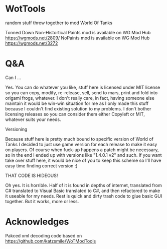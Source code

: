 # WotTools
random stuff threw together to mod World Of Tanks

Tonned Down Non-Histortical Paints mod is available on WG Mod Hub https://wgmods.net/2809/
NoPaints mod is available on WG Mod Hub https://wgmods.net/3272


# Q&A
Can I ...
  
  Yes. You can do whatever you like, stuff here is licensed under MIT license so you can copy, modify, re-release, sell, send to mars, print and fold into origami frogs, whatever. I don't really care, in fact, having someone else maintain it would be win-win situation for me as I only made this stuff because I couldn't find existing solution to my problems. I don't bother licensing releases so you can consider them either Copyleft or MIT, whatever suits your needs.

Versioning
  
  Because stuff here is pretty much bound to specific version of World of Tanks I decided to just use game version for each release to make it easy on players. Of course when fuck-up happens a patch might be necessary, so in the end I ended up with versions like "1.4.0.1 v2" and such. If you want take over stuff here, it would be nice of you to keep this scheme so I'll have easy time finding correct version :)
  
THAT CODE IS HIDEOUS!
  
  Oh yes. It is horrible. Half of it is found in depths of internet, translated from C# translated to Visual Basic translated to C#, and then refactored to make it useable for my needs. Rest is quick and dirty trash code to glue basic GUI together. But it works, more or less.

# Acknowledges
Pakced xml decoding code based on https://github.com/katzsmile/WoTModTools
